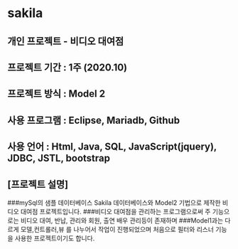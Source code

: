 # sakila
## 개인 프로젝트 - 비디오 대여점
## 프로젝트 기간 : 1주 (2020.10)

## 프로젝트 방식 : Model 2

## 사용 프로그램 : Eclipse, Mariadb, Github

## 사용 언어 : Html, Java, SQL, JavaScript(jquery), JDBC, JSTL, bootstrap

## [프로젝트 설명]
###mySql의 샘플 데이터베이스 Sakila 데이터베이스와 Model2 기법으로 제작한 비디오 대여점 프로젝트입니다.
###비디오 대여점을 관리하는 프로그램으로써 주 기능으로는 비디오 대여, 반납, 관리와 회원, 출연 배우 관리등이 존재하며
###Model1과는 다르게 모델,컨트롤러,뷰 를 나누어서 작업이 진행되었으며 처음으로 필터와 리스너 기능을 사용한 프로젝트이기도 합니다.
